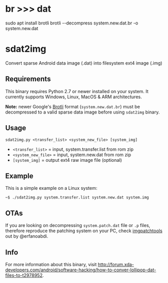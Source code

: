 # br >>> dat
sudo apt install brotli
brotli --decompress system.new.dat.br -o system.new.dat

# sdat2img
Convert sparse Android data image (.dat) into filesystem ext4 image (.img)



## Requirements
This binary requires Python 2.7 or newer installed on your system. 
It currently supports Windows, Linux, MacOS & ARM architectures.

**Note:** newer Google's [Brotli](https://github.com/google/brotli) format (`system.new.dat.br`) must be decompressed to a valid sparse data image before using `sdat2img` binary.



## Usage
```
sdat2img.py <transfer_list> <system_new_file> [system_img]
```
- `<transfer_list>` = input, system.transfer.list from rom zip
- `<system_new_file>` = input, system.new.dat from rom zip
- `[system_img]` = output ext4 raw image file (optional)



## Example
This is a simple example on a Linux system: 
```
~$ ./sdat2img.py system.transfer.list system.new.dat system.img
```



## OTAs
If you are looking on decompressing `system.patch.dat` file or `.p` files, therefore reproduce the patching system on your PC, check [imgpatchtools](https://github.com/erfanoabdi/imgpatchtools) out by @erfanoabdi.



## Info
For more information about this binary, visit http://forum.xda-developers.com/android/software-hacking/how-to-conver-lollipop-dat-files-to-t2978952.
